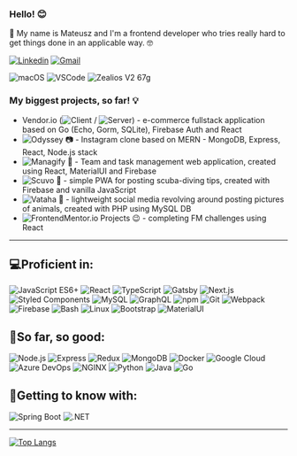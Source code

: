 ### Hello! 😊

🔴 My name is Mateusz and I'm a frontend developer who tries really hard to get things done in an applicable way. 🤓

[![Linkedin](https://img.shields.io/badge/-foxsaysderp-blue?style=flat-square&logo=Linkedin&logoColor=white&link=https://www.linkedin.com/in/foxsaysderp/)](https://www.linkedin.com/in/foxsaysderp/)
[![Gmail](https://img.shields.io/badge/-foxsaysderp@gmail.com-c14438?style=flat-square&logo=Gmail&logoColor=white&link=mailto:foxsaysderp@gmail.com)](mailto:foxsaysderp@gmail.com)

![macOS](https://img.shields.io/badge/OS-macOS-informational?style=flat&logo=apple&logoColor=white&color=000000)
![VSCode](https://img.shields.io/badge/Editor-VSCode-informational?style=flat&logo=Visual%20Studio%20Code&logoColor=white&color=003253)
![Zealios V2 67g](https://img.shields.io/badge/Switches-Zealios%20v2%2067g-informational?style=flat&logo=metro&logoColor=white&color=3B2080)


### My biggest projects, so far! 💡
- Vendor.io (![Client](https://github.com/vendor-io/react-client) / ![Server](https://github.com/vendor-io/server)) - e-commerce fullstack application based on Go (Echo, Gorm, SQLite), Firebase Auth and React
- ![Odyssey 📷](https://github.com/FoxSaysDerp/odyssey-app) - Instagram clone based on MERN - MongoDB, Express, React, Node.js stack
- ![Managify 👔](https://github.com/FoxSaysDerp/managify-app) - Team and task management web application, created using React, MaterialUI and Firebase
- ![Scuvo 🌊](https://github.com/FoxSaysDerp/scuvo-app) - simple PWA for posting scuba-diving tips, created with Firebase and vanilla JavaScript
- ![Vataha 🐾](https://github.com/FoxSaysDerp/vataha) - lightweight social media revolving around posting pictures of animals, created with PHP using MySQL DB
- ![FrontendMentor.io Projects 😉](https://github.com/FoxSaysDerp/frontendmentor-projects) - completing FM challenges using React

-----

## 💻Proficient in:
![JavaScript ES6+](https://img.shields.io/badge/-JavaScript-181603?style=flat-square&logo=javascript)
![React](https://img.shields.io/badge/-React-091519?style=flat-square&logo=react)
![TypeScript](https://img.shields.io/badge/-TypeScript-8cadd1?style=flat-square&logo=typescript)
![Gatsby](https://img.shields.io/badge/-Gatsby-663399?style=flat-square&logo=gatsby)
![Next.js](https://img.shields.io/badge/-Next.js-black?style=flat-square&logo=next.js)
![Styled Components](https://img.shields.io/badge/-Styled%20Components-fbf0f4?style=flat-square&logo=styled-components)
![MySQL](https://img.shields.io/badge/-MySQL-d9e4ec?style=flat-square&logo=mysql)
![GraphQL](https://img.shields.io/badge/-GraphQL-E10098?style=flat-square&logo=graphql)
![npm](https://img.shields.io/badge/-npm-white?style=flat-square&logo=npm)
![Git](https://img.shields.io/badge/-Git-f09d8d?style=flat-square&logo=git)
![Webpack](https://img.shields.io/badge/-Webpack-eff6f9?style=flat-square&logo=webpack)
![Firebase](https://img.shields.io/badge/-Firebase-4c3c0c?style=flat-square&logo=firebase)
![Bash](https://img.shields.io/badge/-Bash-0f2207?style=flat-square&logo=gnubash)
![Linux](https://img.shields.io/badge/-Linux-fef3d2?style=flat-square&logo=linux)
![Bootstrap](https://img.shields.io/badge/-Bootstrap-d6cbe8?style=flat-square&logo=bootstrap)
![MaterialUI](https://img.shields.io/badge/-MaterialUI-b2d8ff?style=flat-square&logo=mui)

## 🔭So far, so good:
![Node.js](https://img.shields.io/badge/-Node.js-a1f0a1?style=flat-square&logo=node.js)
![Express](https://img.shields.io/badge/-Express-8a8a8a?style=flat-square&logo=express)
![Redux](https://img.shields.io/badge/-Redux-764ABC?style=flat-square&logo=redux)
![MongoDB](https://img.shields.io/badge/-MongoDB-a5e8a5?style=flat-square&logo=mongodb)
![Docker](https://img.shields.io/badge/-Docker-D3E9FA?style=flat-square&logo=docker)
![Google Cloud](https://img.shields.io/badge/-Google%20Cloud-c6dafb?style=flat-square&logo=googlecloud)
![Azure DevOps](https://img.shields.io/badge/-Azure%20DevOps-0078D7?style=flat-square&logo=azuredevops)
![NGINX](https://img.shields.io/badge/-NGINX-00481b?style=flat-square&logo=nginx)
![Python](https://img.shields.io/badge/-Python-FADD84?style=flat-square&logo=python)
![Java](https://img.shields.io/badge/-Java-ff0000?style=flat-square&logo=openjdk)
![Go](https://img.shields.io/badge/-Go-cceef7?style=flat-square&logo=go)


## 🌱Getting to know with:
![Spring Boot](https://img.shields.io/badge/-Spring-edf7e7?style=flat-square&logo=spring)
![.NET](https://img.shields.io/badge/-.NET-191919?style=flat-square&logo=dotnet)


---
[![Top Langs](https://github-readme-stats.vercel.app/api/top-langs/?username=foxsaysderp&layout=compact)](https://github.com/FoxSaysDerp?tab=repositories)


